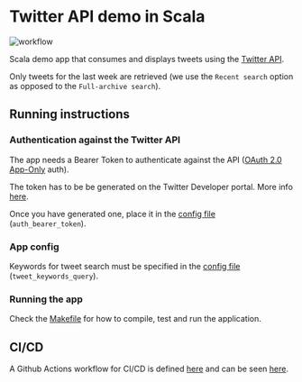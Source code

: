 # Twitter API demo in Scala
![workflow](https://github.com/guidok91/twitter-api-demo/actions/workflows/ci.yml/badge.svg)

Scala demo app that consumes and displays tweets using the [Twitter API](https://developer.twitter.com/en/docs/twitter-api).

Only tweets for the last week are retrieved (we use the `Recent search` option as opposed to the `Full-archive search`).

## Running instructions
### Authentication against the Twitter API
The app needs a Bearer Token to authenticate against the API ([OAuth 2.0 App-Only](https://developer.twitter.com/en/docs/authentication/oauth-2-0/application-only) auth).

The token has to be be generated on the Twitter Developer portal. More info [here](https://developer.twitter.com/en/docs/twitter-api/getting-started/getting-access-to-the-twitter-api).

Once you have generated one, place it in the [config file](application.conf) (`auth_bearer_token`).

### App config
Keywords for tweet search must be specified in the [config file](application.conf) (`tweet_keywords_query`).

### Running the app
Check the [Makefile](Makefile) for how to compile, test and run the application.

## CI/CD
A Github Actions workflow for CI/CD is defined [here](.github/workflows) and can be seen [here](https://github.com/guidok91/twitter-api-demo/actions).
